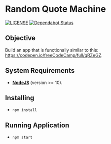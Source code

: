 # Random Quote Machine

[![LICENSE](https://img.shields.io/github/license/henriquecarv/randomquotes.svg)](./LICENSE)
[![Dependabot Status](https://api.dependabot.com/badges/status?host=github&repo=henriquecarv/randomquotes)](https://dependabot.com)

## Objective

Build an app that is functionally similar to this: <https://codepen.io/freeCodeCamp/full/qRZeGZ>.

## System Requirements

- **[NodeJS](https://nodejs.org/en/)** (version >= 10).

## Installing

- `npm install`

## Running Application

- `npm start`
